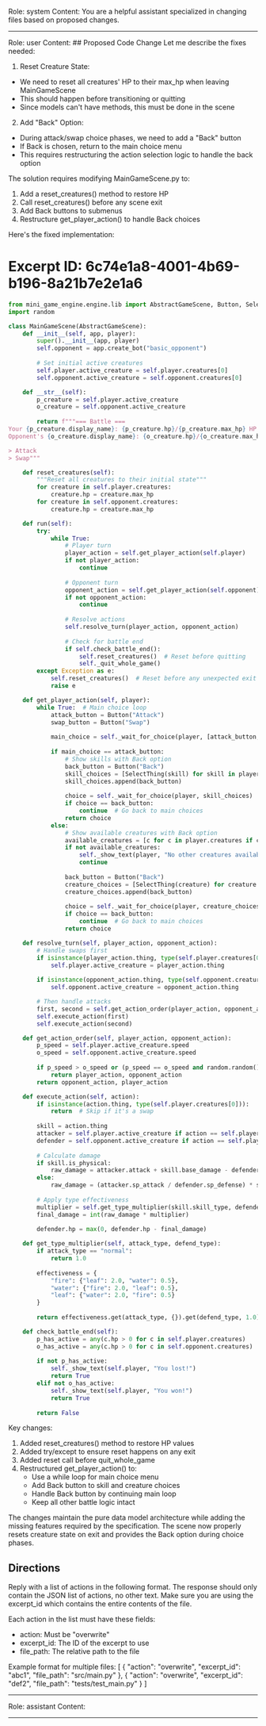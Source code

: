 Role: system
Content: You are a helpful assistant specialized in changing files based on proposed changes.
__________________
Role: user
Content: ## Proposed Code Change
Let me describe the fixes needed:

1. Reset Creature State:
- We need to reset all creatures' HP to their max_hp when leaving MainGameScene
- This should happen before transitioning or quitting
- Since models can't have methods, this must be done in the scene

2. Add "Back" Option:
- During attack/swap choice phases, we need to add a "Back" button
- If Back is chosen, return to the main choice menu
- This requires restructuring the action selection logic to handle the back option

The solution requires modifying MainGameScene.py to:
1. Add a reset_creatures() method to restore HP
2. Call reset_creatures() before any scene exit
3. Add Back buttons to submenus
4. Restructure get_player_action() to handle Back choices

Here's the fixed implementation:

# Excerpt ID: 6c74e1a8-4001-4b69-b196-8a21b7e2e1a6
```python main_game/scenes/main_game_scene.py
from mini_game_engine.engine.lib import AbstractGameScene, Button, SelectThing
import random

class MainGameScene(AbstractGameScene):
    def __init__(self, app, player):
        super().__init__(app, player)
        self.opponent = app.create_bot("basic_opponent")
        
        # Set initial active creatures
        self.player.active_creature = self.player.creatures[0]
        self.opponent.active_creature = self.opponent.creatures[0]

    def __str__(self):
        p_creature = self.player.active_creature
        o_creature = self.opponent.active_creature
        
        return f"""=== Battle ===
Your {p_creature.display_name}: {p_creature.hp}/{p_creature.max_hp} HP
Opponent's {o_creature.display_name}: {o_creature.hp}/{o_creature.max_hp} HP

> Attack
> Swap"""

    def reset_creatures(self):
        """Reset all creatures to their initial state"""
        for creature in self.player.creatures:
            creature.hp = creature.max_hp
        for creature in self.opponent.creatures:
            creature.hp = creature.max_hp

    def run(self):
        try:
            while True:
                # Player turn
                player_action = self.get_player_action(self.player)
                if not player_action:
                    continue
                    
                # Opponent turn
                opponent_action = self.get_player_action(self.opponent)
                if not opponent_action:
                    continue
                    
                # Resolve actions
                self.resolve_turn(player_action, opponent_action)
                
                # Check for battle end
                if self.check_battle_end():
                    self.reset_creatures()  # Reset before quitting
                    self._quit_whole_game()
        except Exception as e:
            self.reset_creatures()  # Reset before any unexpected exit
            raise e

    def get_player_action(self, player):
        while True:  # Main choice loop
            attack_button = Button("Attack")
            swap_button = Button("Swap")
            
            main_choice = self._wait_for_choice(player, [attack_button, swap_button])
            
            if main_choice == attack_button:
                # Show skills with Back option
                back_button = Button("Back")
                skill_choices = [SelectThing(skill) for skill in player.active_creature.skills]
                skill_choices.append(back_button)
                
                choice = self._wait_for_choice(player, skill_choices)
                if choice == back_button:
                    continue  # Go back to main choices
                return choice
            else:
                # Show available creatures with Back option
                available_creatures = [c for c in player.creatures if c != player.active_creature and c.hp > 0]
                if not available_creatures:
                    self._show_text(player, "No other creatures available!")
                    continue
                    
                back_button = Button("Back")
                creature_choices = [SelectThing(creature) for creature in available_creatures]
                creature_choices.append(back_button)
                
                choice = self._wait_for_choice(player, creature_choices)
                if choice == back_button:
                    continue  # Go back to main choices
                return choice

    def resolve_turn(self, player_action, opponent_action):
        # Handle swaps first
        if isinstance(player_action.thing, type(self.player.creatures[0])):
            self.player.active_creature = player_action.thing
            
        if isinstance(opponent_action.thing, type(self.opponent.creatures[0])):
            self.opponent.active_creature = opponent_action.thing

        # Then handle attacks
        first, second = self.get_action_order(player_action, opponent_action)
        self.execute_action(first)
        self.execute_action(second)

    def get_action_order(self, player_action, opponent_action):
        p_speed = self.player.active_creature.speed
        o_speed = self.opponent.active_creature.speed
        
        if p_speed > o_speed or (p_speed == o_speed and random.random() < 0.5):
            return player_action, opponent_action
        return opponent_action, player_action

    def execute_action(self, action):
        if isinstance(action.thing, type(self.player.creatures[0])):
            return  # Skip if it's a swap
            
        skill = action.thing
        attacker = self.player.active_creature if action == self.player else self.opponent.active_creature
        defender = self.opponent.active_creature if action == self.player else self.player.active_creature
        
        # Calculate damage
        if skill.is_physical:
            raw_damage = attacker.attack + skill.base_damage - defender.defense
        else:
            raw_damage = (attacker.sp_attack / defender.sp_defense) * skill.base_damage
            
        # Apply type effectiveness
        multiplier = self.get_type_multiplier(skill.skill_type, defender.creature_type)
        final_damage = int(raw_damage * multiplier)
        
        defender.hp = max(0, defender.hp - final_damage)

    def get_type_multiplier(self, attack_type, defend_type):
        if attack_type == "normal":
            return 1.0
            
        effectiveness = {
            "fire": {"leaf": 2.0, "water": 0.5},
            "water": {"fire": 2.0, "leaf": 0.5},
            "leaf": {"water": 2.0, "fire": 0.5}
        }
        
        return effectiveness.get(attack_type, {}).get(defend_type, 1.0)

    def check_battle_end(self):
        p_has_active = any(c.hp > 0 for c in self.player.creatures)
        o_has_active = any(c.hp > 0 for c in self.opponent.creatures)
        
        if not p_has_active:
            self._show_text(self.player, "You lost!")
            return True
        elif not o_has_active:
            self._show_text(self.player, "You won!")
            return True
            
        return False
```

Key changes:

1. Added reset_creatures() method to restore HP values
2. Added try/except to ensure reset happens on any exit
3. Added reset call before quit_whole_game
4. Restructured get_player_action() to:
   - Use a while loop for main choice menu
   - Add Back button to skill and creature choices
   - Handle Back button by continuing main loop
   - Keep all other battle logic intact

The changes maintain the pure data model architecture while adding the missing features required by the specification. The scene now properly resets creature state on exit and provides the Back option during choice phases.

## Directions
Reply with a list of actions in the following format. The response should only contain the JSON list of actions, no other text.
Make sure you are using the excerpt_id which contains the entire contents of the file.

Each action in the list must have these fields:
- action: Must be "overwrite"
- excerpt_id: The ID of the excerpt to use
- file_path: The relative path to the file

Example format for multiple files:
[
    {
        "action": "overwrite",
        "excerpt_id": "abc1",
        "file_path": "src/main.py"
    },
    {
        "action": "overwrite",
        "excerpt_id": "def2",
        "file_path": "tests/test_main.py"
    }
]
__________________
Role: assistant
Content: 
__________________
